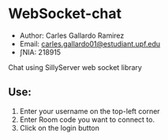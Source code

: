 # WebSocket-chat
- Author: Carles Gallardo Ramirez
- Email: carles.gallardo01@estudiant.upf.edu
- ∫NIA: 218915

Chat using SillyServer web socket library
## Use:

1. Enter your username on the top-left corner
2. Enter Room code you want to connect to.
3. Click on the login button


